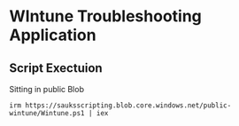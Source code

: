 # WIntune Troubleshooting Application

## Script Exectuion

Sitting in public Blob

`irm https://sauksscripting.blob.core.windows.net/public-wintune/Wintune.ps1 | iex`
